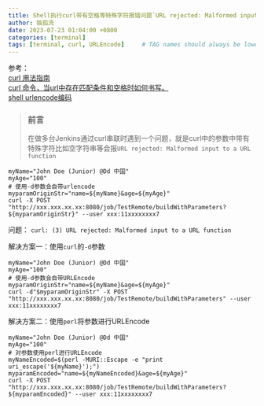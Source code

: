 ```yaml
---
title: Shell执行curl带有空格等特殊字符报错问题`URL rejected: Malformed input to a URL function`
author: 独孤流
date: 2023-07-23 01:04:00 +0800
categories: [terminal]
tags: [terminal, curl, URLEncode]     # TAG names should always be lowercase
---
```


参考：\
[curl 用法指南](https://blog.csdn.net/TomorrowAndTuture/article/details/111842422)\
[curl 命令，当url中存在匹配条件和空格时如何书写。](https://blog.csdn.net/lixingdefengzi/article/details/52101484)\
[shell urlencode编码](https://juejin.cn/s/shell%20urlencode%E7%BC%96%E7%A0%81)

> ### 前言
> 在做多台Jenkins通过curl串联时遇到一个问题，就是curl中的参数中带有特殊字符比如空字符串等会报`URL rejected: Malformed input to a URL function`

```
myName="John Doe (Junior) @Dd 中国"
myAge="100"
# 使用-d参数会自带urlencode
myparamOriginStr="name=${myName}&age=${myAge}"
curl -X POST "http://xxx.xxx.xx.xx:8080/job/TestRemote/buildWithParameters?${myparamOriginStr}" --user xxx:11xxxxxxxx7
```
问题：
`curl: (3) URL rejected: Malformed input to a URL function`

解决方案一：使用`curl`的`-d`参数
```
myName="John Doe (Junior) @Dd 中国"
myAge="100"
# 使用-d参数会自带URLEncode
myparamOriginStr="name=${myName}&age=${myAge}"
curl -d"$myparamOriginStr" -X POST  "http://xxx.xxx.xx.xx:8080/job/TestRemote/buildWithParameters" --user xxx:11xxxxxxxx7
```

解决方案二：使用`perl`将参数进行URLEncode
```
myName="John Doe (Junior) @Dd 中国"
myAge="100"
# 对参数使用perl进行URLEncode
myNameEncoded=$(perl -MURI::Escape -e "print uri_escape('${myName}');")
myparamEncoded="name=${myNameEncoded}&age=${myAge}"
curl -X POST  "http://xxx.xxx.xx.xx:8080/job/TestRemote/buildWithParameters?${myparamEncoded}" --user xxx:11xxxxxxxx7
```